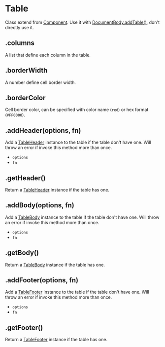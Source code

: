 # Table

Class extend from [Component](component.md). Use it with [DocumentBody.addTable()](document-body.md#addTable), don't directly use it.

## .columns

A list that define each column in the table.

## .borderWidth

A number define cell border width.

## .borderColor

Cell border color, can be specified with color name (`red`) or hex format (`#FF0000`).

## .addHeader(options, fn)

Add a [TableHeader](table-header.md) instance to the table if the table don't have one. Will throw an error if invoke this method more than once.

- `options`
- `fn`

## .getHeader()

Return a [TableHeader](table-header.md) instance if the table has one.

## .addBody(options, fn)

Add a [TableBody](table-body.md) instance to the table if the table don't have one. Will throw an error if invoke this method more than once.

- `options`
- `fn`

## .getBody()

Return a [TableBody](table-body.md) instance if the table has one.

## .addFooter(options, fn)

Add a [TableFooter](table-footer.md) instance to the table if the table don't have one. Will throw an error if invoke this method more than once.

- `options`
- `fn`

## .getFooter()

Return a [TableFooter](table-footer.md) instance if the table has one.
